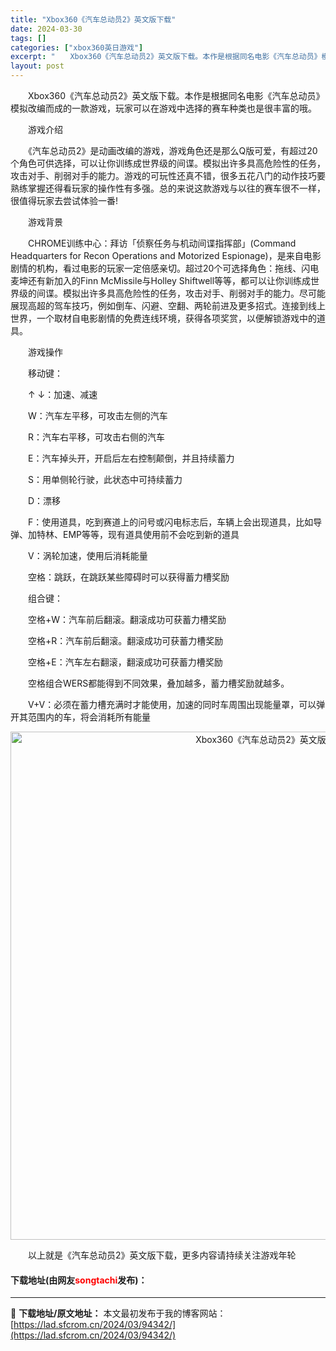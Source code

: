 ```yaml
---
title: "Xbox360《汽车总动员2》英文版下载"
date: 2024-03-30
tags: []
categories: ["xbox360英日游戏"]
excerpt: "　　Xbox360《汽车总动员2》英文版下载。本作是根据同名电影《汽车总动员》模拟改编而成的一款游戏，玩家可以在游戏中选择的赛车种类也是很丰富的哦。 　　游戏介绍 　　《汽车总动员2》是动画改编的游戏，游戏角色还是那么Q版可爱，有超过20个角色可供选择，可以让你训练成世界级的间谍。模拟出许多具高危险&hellip;"
layout: post
---
```


 <p>　　Xbox360《汽车总动员2》英文版下载。本作是根据同名电影《汽车总动员》模拟改编而成的一款游戏，玩家可以在游戏中选择的赛车种类也是很丰富的哦。</p> <p>　　游戏介绍</p> <p>　　《汽车总动员2》是动画改编的游戏，游戏角色还是那么Q版可爱，有超过20个角色可供选择，可以让你训练成世界级的间谍。模拟出许多具高危险性的任务，攻击对手、削弱对手的能力。游戏的可玩性还真不错，很多五花八门的动作技巧要熟练掌握还得看玩家的操作性有多强。总的来说这款游戏与以往的赛车很不一样，很值得玩家去尝试体验一番!</p> <p>　　游戏背景</p> <p>　　CHROME训练中心：拜访「侦察任务与机动间谍指挥部」(Command Headquarters for Recon Operations and Motorized Espionage)，是来自电影剧情的机构，看过电影的玩家一定倍感亲切。超过20个可选择角色：拖线、闪电麦坤还有新加入的Finn McMissile与Holley Shiftwell等等，都可以让你训练成世界级的间谍。模拟出许多具高危险性的任务，攻击对手、削弱对手的能力。尽可能展现高超的驾车技巧，例如倒车、闪避、空翻、两轮前进及更多招式。连接到线上世界，一个取材自电影剧情的免费连线环境，获得各项奖赏，以便解锁游戏中的道具。</p> <p>　　游戏操作</p> <p>　　移动键：</p> <p>　　&uarr; &darr;：加速、减速</p> <p>　　W：汽车左平移，可攻击左侧的汽车</p> <p>　　R：汽车右平移，可攻击右侧的汽车</p> <p>　　E：汽车掉头开，开启后左右控制颠倒，并且持续蓄力</p> <p>　　S：用单侧轮行驶，此状态中可持续蓄力</p> <p>　　D：漂移</p> <p>　　F：使用道具，吃到赛道上的问号或闪电标志后，车辆上会出现道具，比如导弹、加特林、EMP等等，现有道具使用前不会吃到新的道具</p> <p>　　V：涡轮加速，使用后消耗能量</p> <p>　　空格：跳跃，在跳跃某些障碍时可以获得蓄力槽奖励</p> <p>　　组合键：</p> <p>　　空格+W：汽车前后翻滚。翻滚成功可获蓄力槽奖励</p> <p>　　空格+R：汽车前后翻滚。翻滚成功可获蓄力槽奖励</p> <p>　　空格+E：汽车左右翻滚，翻滚成功可获蓄力槽奖励</p> <p>　　空格组合WERS都能得到不同效果，叠加越多，蓄力槽奖励就越多。</p> <p>　　V+V：必须在蓄力槽充满时才能使用，加速的同时车周围出现能量罩，可以弹开其范围内的车，将会消耗所有能量</p> <p align="center"><img align="" border="0" src="https://lad.sfcrom.cn/wp-content/uploads/2024/03/20240330_6607d45103a63.jpg" width="813" alt="Xbox360《汽车总动员2》英文版下载" /></p> <p>　　以上就是《汽车总动员2》英文版下载，更多内容请持续关注游戏年轮</p> <p><h4>下载地址(由网友<font color="red">songtachi</font>发布)：</h4></p> 

---
📖 **下载地址/原文地址：** 本文最初发布于我的博客网站：[https://lad.sfcrom.cn/2024/03/94342/](https://lad.sfcrom.cn/2024/03/94342/)
